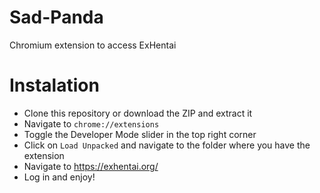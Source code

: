 # Sad-Panda
Chromium extension to access ExHentai

# Instalation
* Clone this repository or download the ZIP and extract it
* Navigate to `chrome://extensions`
* Toggle the Developer Mode slider in the top right corner
* Click on `Load Unpacked` and navigate to the folder where you have the extension
* Navigate to https://exhentai.org/
* Log in and enjoy!
 
